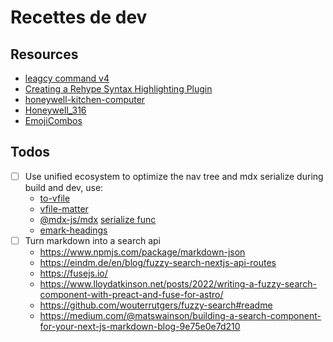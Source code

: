 # Recettes de dev

## Resources

- [leagcy command v4](https://github.com/alexandre-dos-reis/commands-v4)
- [Creating a Rehype Syntax Highlighting Plugin](https://www.timlrx.com/blog/creating-a-rehype-syntax-highlighting-plugin)
- [honeywell-kitchen-computer](https://4.bp.blogspot.com/-QnZPd2Dg9oM/W_BluoMy3DI/AAAAAAADW-Q/zEgHpLOBhDURqo52t0eflopXbxzbnDZawCLcBGAs/s1600/honeywell-kitchen-computer.jpg)
- [Honeywell_316](https://en.wikipedia.org/wiki/Honeywell_316)
- [EmojiCombos](https://emojicombos.com/cooking)

## Todos

- [ ] Use unified ecosystem to optimize the nav tree and mdx serialize during build and dev, use:
  - [to-vfile](https://github.com/vfile/to-vfile)
  - [vfile-matter](https://github.com/vfile/vfile-matter#readme)
  - [@mdx-js/mdx](https://github.com/mdx-js/mdx/tree/main/packages/mdx) [serialize func](https://github.com/hashicorp/next-mdx-remote/blob/main/src/serialize.ts)
  - [emark-headings](https://github.com/vcarl/remark-headings)
- [ ] Turn markdown into a search api
  - https://www.npmjs.com/package/markdown-json
  - https://eindm.de/en/blog/fuzzy-search-nextjs-api-routes
  - https://fusejs.io/
  - https://www.lloydatkinson.net/posts/2022/writing-a-fuzzy-search-component-with-preact-and-fuse-for-astro/
  - https://github.com/wouterrutgers/fuzzy-search#readme
  - https://medium.com/@matswainson/building-a-search-component-for-your-next-js-markdown-blog-9e75e0e7d210
